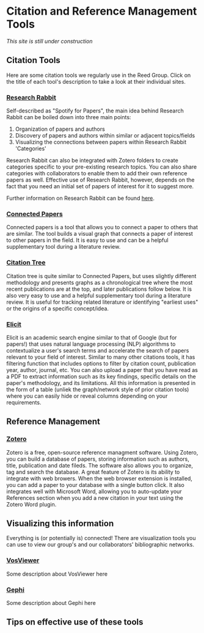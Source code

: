 # Citation and Reference Management Tools
*This site is still under construction*

## Citation Tools
Here are some citation tools we regularly use in the Reed Group. Click on the title of each tool's description to take a look at their individual sites.

### [Research Rabbit](https://researchrabbitapp.com/)
Self-described as "Spotify for Papers", the main idea behind Research Rabbit can be boiled down into three main points:
1. Organization of papers and authors
2. Discovery of papers and authors within similar or adjacent topics/fields
3. Visualizing the connections between papers within Research Rabbit 'Categories'

Research Rabbit can also be integrated with Zotero folders to create categories specific to your pre-existing research topics. You can also share categories with collaborators to enable them to add their own reference papers as well. Effective use of Research Rabbit, however, depends on the fact that you need an initial set of papers of interest for it to suggest more. 

Further information on Research Rabbit can be found [here](https://researchrabbit.notion.site/Welcome-to-the-FAQ-c33b4a61e453431482015e27e8af40d5#d15aebe6726647e086cdc935f2067bf5).

### [Connected Papers](https://www.connectedpapers.com/)
Connected papers is a tool that allows you to connect a paper to others that are similar. The tool builds a visual graph that connects a paper of interest to other papers in the field. It is easy to use and can be a helpful supplementary tool during a literature review.

### [Citation Tree](https://www.citationtree.org/)
Citation tree is quite similar to Connected Papers, but uses slightly different methodology and presents graphs as a chronological tree where the most recent publications are at the top, and later publications follow below. It is also very easy to use and a helpful supplementary tool during a literature review. It is useful for tracking related literature or identifying "earliest uses" or the origins of a specific concept/idea.

### [Elicit](https://elicit.org/)
Elicit is an academic search engine similar to that of Google (but for papers!) that uses natural language processing (NLP) algorithms to contextualize a user's search terms and accelerate the search of papers relevant to your field of interest. Similar to many other citations tools, it has filtering function that includes options to filter by citation count, publication year, author, journal, etc. You can also upload a paper that you have read as a PDF to extract information such as its key findings, specific details on the paper's methodology, and its limitations. All this information is presented in the form of a table (unliek the graph/network style of prior citation tools) where you can easily hide or reveal columns depending on your requirements.

## Reference Management 

### [Zotero](https://www.zotero.org/)
Zotero is a free, open-source reference managment software. Using Zotero, you can build a database of papers, storing information such as authors, title, publication and date fileds. The software also allows you to organize, tag and search the database. A great feature of Zotero is its ability to integrate with web browers. When the web browser extension is installed, you can add a paper to your database with a single button click. It also integrates well with Microsoft Word, allowing you to auto-update your References section when you add a new citation in your text using the Zotero Word plugin. 

## Visualizing this information
Everything is (or potentially is) connected! There are visualization tools you can use to view our group's and our collaborators' bibliographic networks.

### [VosViewer](https://www.vosviewer.com/)
Some description about VosViewer here

### [Gephi](https://gephi.org/)
Some description about Gephi here

## Tips on effective use of these tools